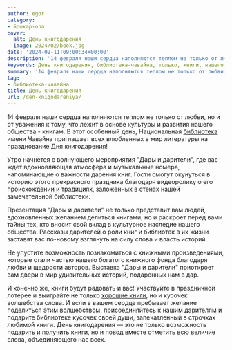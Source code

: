 ```yaml
---
author: egor
category:
- йошкар-ола
cover:
  alt: День книгодарения
  image: 2024/02/book.jpg
date: '2024-02-11T09:00:34+00:00'
description: '14 февраля наши сердца наполняются теплом не только от любви, но и от уважения к тому, что лежит в основе культуры и развития нашего общества - книгам. В...'
keywords: День книгодарения, библиотека-чавайна, только, книги, нашего, дары, дарители, слова, любви, общества, день, мир, книгодарения, книг, благодаря, историй, возможность
summary: '14 февраля наши сердца наполняются теплом не только от любви, но и от уважения к тому, что лежит в основе культуры и развития нашего общества - книгам. В...'
tag:
- библиотека-чавайна
title: День книгодарения
url: /den-knigodareniya/
---
```


14 февраля наши сердца наполняются теплом не только от любви, но и от уважения к тому, что лежит в основе культуры и развития нашего общества - книгам. В этот особенный день, Национальная [библиотека](/pamyatnik-chavajnu/) имени Чавайна приглашает всех влюбленных в мир литературы на празднование Дня книгодарения!

Утро начнется с волнующего мероприятия "Дары и дарители", где вас ждет вдохновляющая атмосфера и музыкальные номера, напоминающие о важности дарения книг. Гости смогут окунуться в историю этого прекрасного праздника благодаря видеоролику о его происхождении и традициях, заложенных в стенах нашей замечательной библиотеки.

Презентация "Дары и дарители" не только представит вам людей, вдохновленных желанием делиться книгами, но и раскроет перед вами тайны тех, кто вносит свой вклад в культурное наследие нашего общества. Рассказы дарителей о роли книг и библиотек в их жизни заставят вас по-новому взглянуть на силу слова и власть историй.

Не упустите возможность познакомиться с книжными произведениями, которые стали частью нашего богатого книжного фонда благодаря любви и щедрости авторов. Выставка "Дары и дарители" приоткроет вам двери в мир удивительных историй, подаренных нам в дар.

И конечно же, книги будут радовать и вас! Участвуйте в праздничной лотерее и выиграйте не только [хорошие книги](/kniga_darit_vdohnovenie/), но и кусочек волшебства слова. И если в вашем сердце пребывает желание поделиться этим волшебством, присоединяйтесь к нашим дарителям и подарите библиотеке кусочек своей души, запечатленный в строчках любимой книги. День книгодарения — это не только возможность подарить и получить книги, но и повод вместе отметить всю величие слова, объединяющего нас всех.